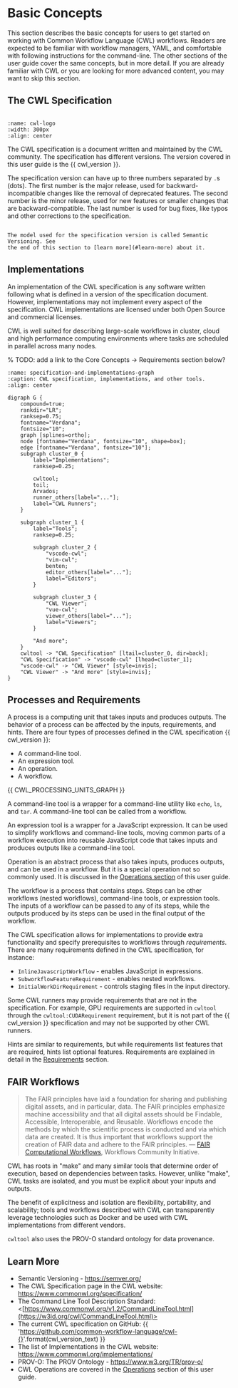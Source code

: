 # Basic Concepts

This section describes the basic concepts for users to get started on working with
Common Workflow Language (CWL) workflows. Readers are expected to be familiar
with workflow managers, YAML, and comfortable with following instructions for the
command-line. The other sections of the user guide cover the same concepts, but
in more detail. If you are already familiar with CWL or you are looking for more advanced
content, you may want to skip this section.

## The CWL Specification

```{include} /_includes/what-is-cwl.md
```

```{image} /_static/images/logos/cwl/CWL-Logo-HD-cropped2.png
:name: cwl-logo
:width: 300px
:align: center
```

The CWL specification is a document written and maintained by the CWL community.
The specification has different versions. The version covered in this user guide
is the {{ cwl_version }}.

The specification version can have up to three numbers separated by `.`s (dots).
The first number is the major release, used for backward-incompatible changes like
the removal of deprecated features. The second number is the minor release,
used for new features or smaller changes that are backward-compatible. The last number
is used for bug fixes, like typos and other corrections to the specification.

```{note}

The model used for the specification version is called Semantic Versioning. See
the end of this section to [learn more](#learn-more) about it.
```

## Implementations

An implementation of the CWL specification is any software written following
what is defined in a version of the specification document. However, implementations may
not implement every aspect of the specification. CWL implementations are
licensed under both Open Source and commercial licenses.

CWL is well suited for describing large-scale workflows in cluster,
cloud and high performance computing environments where tasks are scheduled
in parallel across many nodes.

% TODO: add a link to the Core Concepts -> Requirements section below?


```{graphviz}
:name: specification-and-implementations-graph
:caption: CWL specification, implementations, and other tools.
:align: center

digraph G {
    compound=true;
    rankdir="LR";
    ranksep=0.75;
    fontname="Verdana";
    fontsize="10";
    graph [splines=ortho];
    node [fontname="Verdana", fontsize="10", shape=box];
    edge [fontname="Verdana", fontsize="10"];
    subgraph cluster_0 {
        label="Implementations";
        ranksep=0.25;

        cwltool;
        toil;
        Arvados;
        runner_others[label="..."];
        label="CWL Runners";
    }

    subgraph cluster_1 {
        label="Tools";
        ranksep=0.25;

        subgraph cluster_2 {
            "vscode-cwl";
            "vim-cwl";
            benten;
            editor_others[label="..."];
            label="Editors";
        }

        subgraph cluster_3 {
            "CWL Viewer";
            "vue-cwl";
            viewer_others[label="..."];
            label="Viewers";
        }

        "And more";
    }
    cwltool -> "CWL Specification" [ltail=cluster_0, dir=back];
    "CWL Specification" -> "vscode-cwl" [lhead=cluster_1];
    "vscode-cwl" -> "CWL Viewer" [style=invis];
    "CWL Viewer" -> "And more" [style=invis];
}

```

## Processes and Requirements

A process is a computing unit that takes inputs and produces outputs. The
behavior of a process can be affected by the inputs, requirements, and hints.
There are four types of processes defined in the CWL specification
{{ cwl_version }}:

- A command-line tool.
- An expression tool.
- An operation.
- A workflow.

{{ CWL_PROCESSING_UNITS_GRAPH }}

A command-line tool is a wrapper for a command-line utility like `echo`,
`ls`, and `tar`. A command-line tool can be called from a workflow.

An expression tool is a wrapper for a JavaScript expression. It can
be used to simplify workflows and command-line tools, moving common
parts of a workflow execution into reusable JavaScript code that
takes inputs and produces outputs like a command-line tool.

Operation is an abstract process that also takes inputs, produces
outputs, and can be used in a workflow. But it is a special operation
not so commonly used. It is discussed in the [Operations section](../topics/operations.md) of this user guide.

The workflow is a process that contains steps. Steps can be other
workflows (nested workflows), command-line tools, or expression tools.
The inputs of a workflow can be passed to any of its steps, while
the outputs produced by its steps can be used in the final output
of the workflow.

The CWL specification allows for implementations to provide extra
functionality and specify prerequisites to workflows through *requirements*.
There are many requirements defined in the CWL specification, for instance:

- `InlineJavascriptWorkflow` - enables JavaScript in expressions.
- `SubworkflowFeatureRequirement` - enables nested workflows.
- `InitialWorkDirRequirement` - controls staging files in the input directory.

Some CWL runners may provide requirements that are not in the specification.
For example, GPU requirements are supported in `cwltool` through the
`cwltool:CUDARequirement` requirement, but it is not part of the
{{ cwl_version }} specification and may not be supported by other CWL
runners.

Hints are similar to requirements, but while requirements list features
that are required, hints list optional features. Requirements are explained
in detail in the [Requirements](../topics/requirements-and-hints.md) section.

## FAIR Workflows

> The FAIR principles have laid a foundation for sharing and publishing
> digital assets, and in particular, data. The FAIR principles emphasize
> machine accessibility and that all digital assets should be Findable,
> Accessible, Interoperable, and Reusable. Workflows encode the methods
> by which the scientific process is conducted and via which data are
> created. It is thus important that workflows support the creation
> of FAIR data and adhere to the FAIR principles.
> — [FAIR Computational Workflows](https://workflows.community/groups/fair/),
> Workflows Community Initiative.

CWL has roots in "make" and many similar tools that determine order of
execution, based on dependencies between tasks. However, unlike "make", CWL
tasks are isolated, and you must be explicit about your inputs and outputs.

The benefit of explicitness and isolation are flexibility, portability, and
scalability; tools and workflows described with CWL can transparently leverage
technologies such as Docker and be used with CWL implementations from different
vendors.

`cwltool` also uses the PROV-O standard ontology for data provenance.

## Learn More

- Semantic Versioning - <https://semver.org/>
- The CWL Specification page in the CWL website: <https://www.commonwl.org/specification/>
- The Command Line Tool Description Standard: <[https://www.commonwl.org/v1.2/CommandLineTool.html](https://w3id.org/cwl/CommandLineTool.html)>
- The current CWL specification on GitHub: {{ '<https://github.com/common-workflow-language/cwl-{}>'.format(cwl_version_text) }}
- The list of Implementations in the CWL website: <https://www.commonwl.org/implementations/>
- PROV-O: The PROV Ontology - <https://www.w3.org/TR/prov-o/>
- CWL Operations are covered in the [Operations](../topics/operations.md) section of this user guide.
